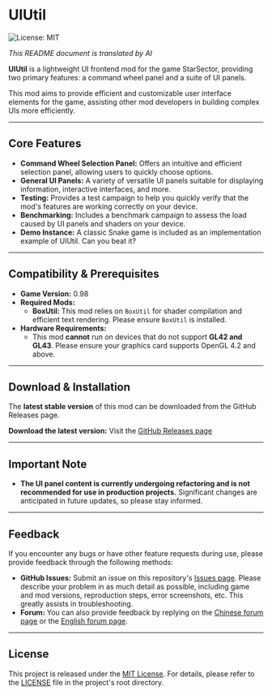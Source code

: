 # UIUtil

![License: MIT](https://img.shields.io/badge/License-MIT-yellow.svg)

*This README document is translated by AI*

**UIUtil** is a lightweight UI frontend mod for the game StarSector, providing two primary features: a command wheel panel and a suite of UI panels.

This mod aims to provide efficient and customizable user interface elements for the game, assisting other mod developers in building complex UIs more efficiently.

---

## Core Features

*   **Command Wheel Selection Panel:** Offers an intuitive and efficient selection panel, allowing users to quickly choose options.
*   **General UI Panels:** A variety of versatile UI panels suitable for displaying information, interactive interfaces, and more.
*   **Testing:** Provides a test campaign to help you quickly verify that the mod's features are working correctly on your device.
*   **Benchmarking:** Includes a benchmark campaign to assess the load caused by UI panels and shaders on your device.
*   **Demo Instance:** A classic Snake game is included as an implementation example of UIUtil. Can you beat it?

---

## Compatibility & Prerequisites

*   **Game Version:** 0.98
*   **Required Mods:**
    *   **BoxUtil:** This mod relies on `BoxUtil` for shader compilation and efficient text rendering. Please ensure `BoxUtil` is installed.
*   **Hardware Requirements:**
    *   This mod **cannot** run on devices that do not support **GL42 and GL43**. Please ensure your graphics card supports OpenGL 4.2 and above.

---

## Download & Installation

The **latest stable version** of this mod can be downloaded from the GitHub Releases page.

**Download the latest version:** Visit the [GitHub Releases page](https://github.com/luoxb-23/UIUtil_shared/releases)

---

## Important Note

*   **The UI panel content is currently undergoing refactoring and is not recommended for use in production projects.** Significant changes are anticipated in future updates, so please stay informed.

---

## Feedback

If you encounter any bugs or have other feature requests during use, please provide feedback through the following methods:

*   **GitHub Issues:** Submit an issue on this repository's [Issues page](https://github.com/luoxb-23/UIUtil_shared/issues). Please describe your problem in as much detail as possible, including game and mod versions, reproduction steps, error screenshots, etc. This greatly assists in troubleshooting.
*   **Forum:** You can also provide feedback by replying on the [Chinese forum page](https://www.fossic.org/thread-15740-1-1.html) or the [English forum page](https://fractalsoftworks.com/forum/index.php?topic=33247.msg484375#msg484375).

---

## License

This project is released under the [MIT License](LICENSE). For details, please refer to the [LICENSE](LICENSE) file in the project's root directory.
